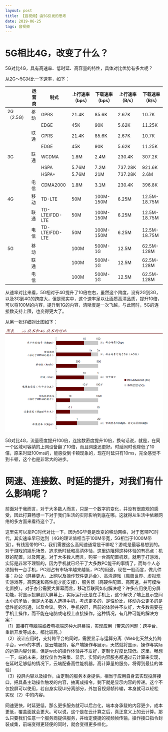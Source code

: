 ```yaml
---
layout: post
title: 【音视频】由5G引发的思考
date: 2019-06-25
tags: 音视频
---
```


# 5G相比4G，改变了什么？

5G对比4G，具有高速率、低时延、高容量的特性，具体对比优势有多大呢？  

从2G～5G对比一下速率，如下：  

|           | 运营商 | 制式               | 上行速率（bps） | 下载速率（bps）  | 上行速率（B/s） | 下载速率（B/s）       |
|-----------|-----|------------------|-----------|------------|-----------|-----------------|
| 2G（2\.5G） | 移动  | GPRS             | 21\.4K    | 85\.6K     | 2\.67K    | 10\.7K          |
|           |     | EDGE             | 45K       | 90K        | 5\.62K    | 11\.25K         |
|           | 联通  | GPRS             | 21\.4K    | 85\.6K     | 2\.67K    | 10\.7K          |
|           |     | EDGE             | 45K       | 90K        | 5\.62K    | 11\.25K         |
| 3G        | 联通  | WCDMA            | 1\.8M     | 2\.4M      | 230\.4K   | 307\.2K         |
|           |     | HSPA             | 5\.76M    | 7\.2M      | 737\.28K  | 921\.6K         |
|           |     | HSPA\+           | 5\.76M    | 21M        | 737\.28K  | 2\.6M           |
|           | 电信  | CDMA2000         | 1\.8M     | 3\.1M      | 230\.4K   | 396\.8K         |
| 4G        | 移动  | TD\-LTE          | 50M       | 100M\-150M | 6\.25M    | 12\.5M\-18\.75M |
|           | 联通  | TD\-LTE/FDD\-LTE | 50M       | 100M\-150M | 6\.25M    | 12\.5M\-18\.75M |
|           | 电信  | TD\-LTE/FDD\-LTE | 50M       | 100M\-150M | 6\.25M    | 12\.5M\-18\.75M |
| 5G        | 移动  |                  | 100M      | 500M\-1G   | 12\.5M    | 62\.5M\-128M    |
|           | 联通  |                  | 100M      | 500M\-1G   | 12\.5M    | 62\.5M\-128M    |
|           | 电信  |                  | 100M      | 500M\-1G   | 12\.5M    | 62\.5M\-128M    |
  
从速率对比来看，5G相对于4G提升了10倍左右，虽然这个跨度，没有2G到3G，以及3G到4G的跨度大，但是现实中，这个速率足以让画质高清品质，提升10倍，可以将100M的内容，提升到1G的内容，清晰度是一次飞越，与此同时，5G的连接数支持上限，也变得更大了。  

从另一张详细对比图如下：

![png](/images/post/network/5Gvs4G.png)

5G对比4G，流量密度提升100倍，连接数密度提升10倍，换句话说，就是，在同一个区域可容纳的上网设备翻了10倍，而且网速还更好。时延同时也降低了10倍，原来时延100ms的，能感受到卡顿现象的，现在时延只有10ms，完全感觉不到卡顿，这个也是非常大的进步。  

# 网速、连接数、时延的提升，对我们有什么影响呢？

前面对于我而言，对于大多数人而言，只是一个数字的变化，并没有很直观的感受，因此打算畅想一下对于我们生活的实际影响到底在哪。这就得从生活中依赖网络的多方面来看待这个了。  

这里先可以拿PC时代对比一下，因为5G毕竟是改变的移动网络，对于宽带PC时代，其实速率早已达到（4G的理论值相当于100M带宽，5G相当于1000M带宽）。有线宽带的PC，我们需要这么高网速通常是干嘛呢？游戏是最容易想到的。对于游戏的娱乐场景，追求低时延和高清体验，这里边阻碍这种体验的有亮点：机器的配置，以及网速。对于大多数人而言，购买一台高配置机器，就用于打游戏，实际是非常不理智的，因为手机就已经干了大多数PC能干的事情了，而每个人必须拥有一台手机，PC则占有市场率越来越低，PC的用途，现在一般而言，做几件事：办公（屏幕更大，上网以及操作软件更适合）、高清游戏（魔兽世界、虚拟现实游戏等，高网速和高性能才能支撑）、服务器（高硬件配置、高网速，并可模块化置换）。对于办公需要大屏幕而言，移动互联网如何解决呢？许多应用使用分屏功能，将显示投屏到大屏幕上，实际运行还是在手机上，这个解决了端上显示空间太小的矛盾，但是大多数人选择手机，考虑更多的，是性价比，移动办公更多的是低性能的沟通，以及会议。另外，手机投屏，目前的体验并不友好，大多数需要在手机上操作，而不能在电脑或电视上直接操作。这种情况，有几种可能的解决方案：  
（1）直接在电脑端或者电视端这种大屏幕端，实现应用（带来的问题：跨平台、重新开发等成本，都比较高。）  
（2）设计应用时，支持跨平台的同时，需要显示与运算分离（Web化天然支持跨平台，web的本质，是云端服务，客户端操作与展示，天然就将显示、操作与实际的运算内容分离，但是web的操作体验并不友好，定制化程度比较低。这里，畅想一下，端的未来，就仅仅作为采集、显示，实际的内容服务都通过云计算来实现，在延时足够低的情况下，云端配备高性能机器，高计算量的服务，将得到最佳的体验）  
（3）投屏内容以及操作，由定制的服务本身提供，相当于应用自身去实现投屏接口，把具备主动操作触发的内容，抽离成指令，剩下就是显示内容的传递。这个不仅投屏可以使用，若自身实现UI分离部分，外加音视频帧传输，本身就可以轻松实现（2）中的内容。  

网速更快，时延更低，那么更多服务就可以后台化，端本身承载的内容更少，成本更低，覆盖面就会更大。可以说，这个是在云计算之后，真正意义上的云计算。那么只要我们任意一个服务商提供服务，并给定便捷的视频帧传输，操作接口指令封装成集，前端变得更轻便的同时，就会变得更多样化。
